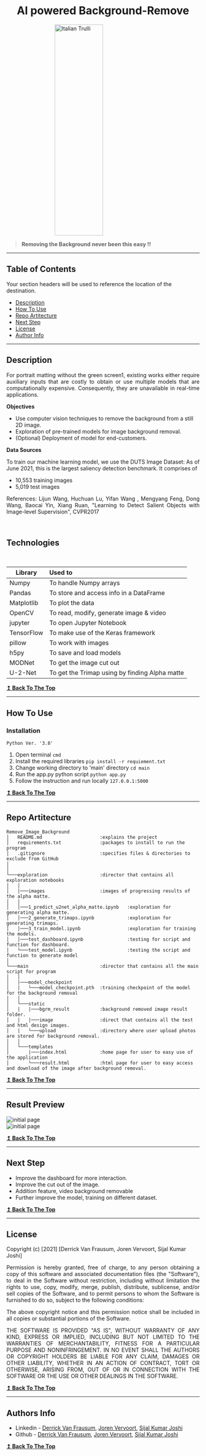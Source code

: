 <h1 align="center"> <strong>AI powered Background-Remove</strong> </h1>


<img src="https://images.pexels.com/photos/406014/pexels-photo-406014.jpeg?auto=compress&cs=tinysrgb&dpr=2&h=650&w=940" alt="Italian Trulli" width="1000" height="550" style="display: block;
  margin-left: auto;
  margin-right: auto;
  width: 50%;">

> <p> <strong> Removing the Background never been this easy !! </strong> </p>

---

## **Table of Contents**
Your section headers will be used to reference the location of the destination.

- [Description](#description)
- [How To Use](#how-to-use)
- [Repo Artitecture](#repo-artitecture)
- [Next Step](#next-step)
- [License](#license)
- [Author Info](#author-info)

---

## **Description**

<p align="justify">
For portrait matting without the green screen1, existing works either require auxiliary inputs that are costly to obtain or use multiple models that are computationally expensive. Consequently, they are unavailable in real-time applications.
</p>

<strong> Objectives </strong>

* Use computer vision techniques to remove the background from a still 2D image.
* Exploration of pre-trained models for image background removal.
* (Optional) Deployment of model for end-customers.

<strong>Data Sources</strong>
<p align="justify">
To train our machine learning model, we use the DUTS Image Dataset: As of June 2021, this is the largest saliency detection benchmark. It comprises of
</p>

* 10,553 training images
* 5,019 test images

<p align="justify">
References: Lijun Wang, Huchuan Lu, Yifan Wang , Mengyang Feng, Dong Wang, Baocai Yin, Xiang Ruan, "Learning to Detect Salient Objects with Image-level Supervision", CVPR2017
</p>

<br/>

## **Technologies**
<br/>

| Library          | Used to                                        |
| ---------------- | :----------------------------------------------|
| Numpy            | To handle Numpy arrays                         |
| Pandas           | To store and access info in a DataFrame        |
| Matplotlib       | To plot the data                               |
| OpenCV           | To read, modify, generate image & video        |
| jupyter          | To open Jupyter Notebook                       |
| TensorFlow       | To make use of the Keras framework             |
| pillow           | To work with images                            |
| h5py             | To save and load models                        |
| MODNet           | To get the image cut out                        |
| U-2-Net          | To get the Trimap using by finding Alpha matte     |


[**↥ Back To The Top**](#table-of-contents)

---

## **How To Use**

### **Installation** 

`Python Ver. '3.8'`

1. Open terminal `cmd`
2. Install the required libraries  `pip install -r requiement.txt`
3. Change working directory to 'main' directory `cd main`
4. Run the app.py python script `python app.py`
5. Follow the instruction and run locally `127.0.0.1:5000`


[**↥ Back To The Top**](#table-of-contents)

---

## **Repo Artitecture**
```
Remove_Image_Background
│   README.md                     :explains the project
│   requirements.txt              :packages to install to run the program
│   .gitignore                    :specifies files & directories to exclude from GitHub
│   
│
└───exploration                   :director that contains all exploration notebooks
│   │
│   |───images                    :images of progressing results of the alpha matte.                        
│   │
│   │───1_predict_u2net_alpha_matte.ipynb   :exploration for generating alpha matte.
│   │───2_generate_trimaps.ipynb            :exploration for generating trimaps.
│   │───3_train_model.ipynb                 :exploration for training the models.
│   │───test_dashboard.ipynb                :testing for script and function for dashboard.
│   └───test_model.ipynb                    :testing the script and function to generate model
│
└───main                          :director that contains all the main script for program
│   │
│   |───model_checkpoint                        
│   |   └───model_checkpoint.pth  :training checkpoint of the model for the background removal
│   │
│   └───static                        
│   |   |───bgrm_result           :background removed image result folder.
│   |   |───image                 :direct that contains all the test and html design images.
│   |   └───upload                :directory where user upload photos are stored for background removal.
│   │
│   └───templates                        
│       |───index.html            :home page for user to easy use of the application
│       └───result.html           :html page for user to easy access and download of the image after background removal.
```

[**↥ Back To The Top**](#table-of-contents)

---

## **Result Preview**

<img src="./exploration/images/image_progress_1.PNG" alt="initial page" > 
<br/>
<img src="./exploration/images/image_progress_2.PNG" alt="initial page" > 

[**↥ Back To The Top**](#table-of-contents)

---

## **Next Step**

- Improve the dashboard for more interaction.
- Improve the cut out of the image.
- Addition feature, video background removable
- Further improve the model, training on different dataset.

[**↥ Back To The Top**](#table-of-contents)

---
## **License**

Copyright (c) [2021] [Derrick Van Frausum, Joren Vervoort, Sijal Kumar Joshi]

<p align="justify">
Permission is hereby granted, free of charge, to any person obtaining a copy
of this software and associated documentation files (the "Software"), to deal
in the Software without restriction, including without limitation the rights
to use, copy, modify, merge, publish, distribute, sublicense, and/or sell
copies of the Software, and to permit persons to whom the Software is
furnished to do so, subject to the following conditions:
</p>
<p align="justify">
The above copyright notice and this permission notice shall be included in all
copies or substantial portions of the Software.
</p>
<p align="justify">
THE SOFTWARE IS PROVIDED "AS IS", WITHOUT WARRANTY OF ANY KIND, EXPRESS OR
IMPLIED, INCLUDING BUT NOT LIMITED TO THE WARRANTIES OF MERCHANTABILITY,
FITNESS FOR A PARTICULAR PURPOSE AND NONINFRINGEMENT. IN NO EVENT SHALL THE
AUTHORS OR COPYRIGHT HOLDERS BE LIABLE FOR ANY CLAIM, DAMAGES OR OTHER
LIABILITY, WHETHER IN AN ACTION OF CONTRACT, TORT OR OTHERWISE, ARISING FROM,
OUT OF OR IN CONNECTION WITH THE SOFTWARE OR THE USE OR OTHER DEALINGS IN THE
SOFTWARE.
</p>

[**↥ Back To The Top**](#table-of-contents)

---

## **Authors Info**

- Linkedin -  [Derrick Van Frausum](https://www.linkedin.com/in/derrick-van-frausum/), [Joren Vervoort](https://github.com/Joren-Vervoort), [Sijal Kumar Joshi](https://www.linkedin.com/in/sijal-kumar-joshi-b1545584/)
- Github   - [Derrick Van Frausum](https://github.com/DerrickDDInAI), [Joren Vervoort](https://github.com/Joren-Vervoort), [Sijal Kumar Joshi](https://github.com/sijal001)

[**↥ Back To The Top**](#table-of-contents)

